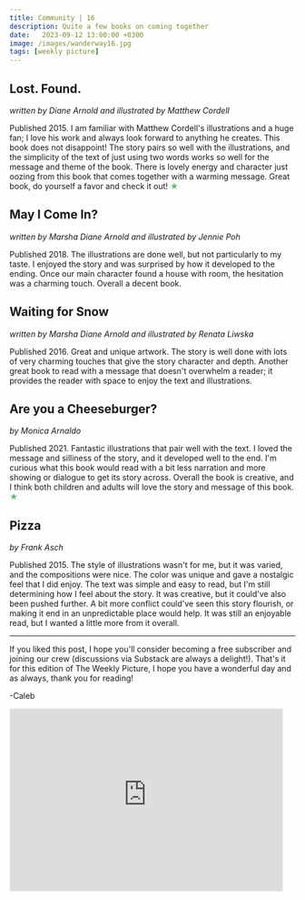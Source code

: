 ```yaml
---
title: Community | 16
description: Quite a few books on coming together
date:   2023-09-12 13:00:00 +0300
image: /images/wanderway16.jpg
tags: [weekly picture]
---
```


## Lost. Found.

*written by Diane Arnold and illustrated by Matthew Cordell*

Published 2015. I am familiar with Matthew Cordell's illustrations and a huge fan; I love his work and always look forward to anything he creates. This book does not disappoint! The story pairs so well with the illustrations, and the simplicity of the text of just using two words works so well for the message and theme of the book. There is lovely energy and character just oozing from this book that comes together with a warming message. Great book, do yourself a favor and check it out! <h style="color:#5ABB71;">★</h>

## May I Come In?

*written by Marsha Diane Arnold and illustrated by Jennie Poh*

Published 2018. The illustrations are done well, but not particularly to my taste. I enjoyed the story and was surprised by how it developed to the ending. Once our main character found a house with room, the hesitation was a charming touch. Overall a decent book.

## Waiting for Snow

*written by Marsha Diane Arnold and illustrated by Renata Liwska*

Published 2016. Great and unique artwork. The story is well done with lots of very charming touches that give the story character and depth. Another great book to read with a message that doesn't overwhelm a reader; it provides the reader with space to enjoy the text and illustrations.

## Are you a Cheeseburger?

*by Monica Arnaldo*

Published 2021. Fantastic illustrations that pair well with the text. I loved the message and silliness of the story, and it developed well to the end. I'm curious what this book would read with a bit less narration and more showing or dialogue to get its story across. Overall the book is creative, and I think both children and adults will love the story and message of this book. <h style="color:#5ABB71;">★</h>

## Pizza

*by Frank Asch*

Published 2015. The style of illustrations wasn't for me, but it was varied, and the compositions were nice. The color was unique and gave a nostalgic feel that I did enjoy. The text was simple and easy to read, but I'm still determining how I feel about the story. It was creative, but it could've also been pushed further. A bit more conflict could've seen this story flourish, or making it end in an unpredictable place would help. It was still an enjoyable read, but I wanted a little more from it overall.

***

If you liked this post, I hope you'll consider becoming a free subscriber and joining our crew (discussions via Substack are always a delight!). That's it for this edition of The Weekly Picture, I hope you have a wonderful day and as always, thank you for reading!

-Caleb
    
<iframe src="https://thewanderway.substack.com/embed" width="480" height="320" style="border:1px solid #EEE; background:white;" frameborder="0" scrolling="no"></iframe>
